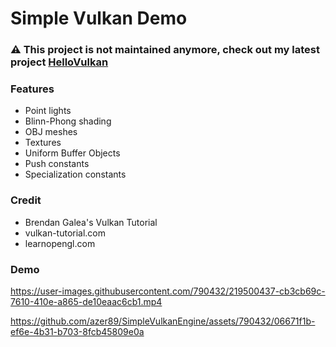 # Simple Vulkan Demo

### ⚠️ This project is not maintained anymore, check out my latest project [HelloVulkan](https://github.com/azer89/HelloVulkan)

### Features
* Point lights
* Blinn-Phong shading
* OBJ meshes
* Textures
* Uniform Buffer Objects
* Push constants
* Specialization constants

### Credit
* Brendan Galea's Vulkan Tutorial
* vulkan-tutorial.com
* learnopengl.com

### Demo

https://user-images.githubusercontent.com/790432/219500437-cb3cb69c-7610-410e-a865-de10eaac6cb1.mp4

https://github.com/azer89/SimpleVulkanEngine/assets/790432/06671f1b-ef6e-4b31-b703-8fcb45809e0a



